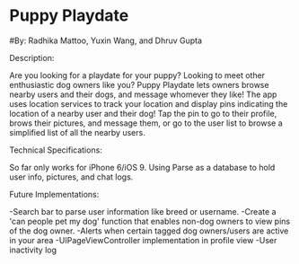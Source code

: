 # Puppy Playdate
#By: 
Radhika Mattoo, Yuxin Wang, and Dhruv Gupta


Description: 

Are you looking for a playdate for your puppy? Looking to meet other enthusiastic dog owners like you? Puppy Playdate lets owners browse nearby users and their dogs, and message whomever they like! The app uses location services to track your location and display pins indicating the location of a nearby user and their dog! Tap the pin to go to their profile, brows their pictures, and message them, or go to the user list to browse a simplified list of all the nearby users. 


Technical Specifications: 

So far only works for iPhone 6/iOS 9. Using Parse as a database to hold user info, pictures, and chat logs. 


Future Implementations: 

-Search bar to parse user information like breed or username.
-Create a 'can people pet my dog' function that enables non-dog owners to view pins of the dog owner. 
-Alerts when certain tagged dog owners/users are active in your area
-UIPageViewController implementation in profile view
-User inactivity log 


